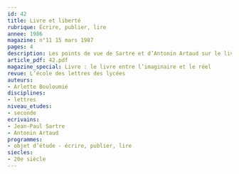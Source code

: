 ```yaml
---
id: 42
title: Livre et liberté
rubrique: Écrire, publier, lire
annee: 1986
magazine: n°11 15 mars 1987
pages: 4
description: Les points de vue de Sartre et d’Antonin Artaud sur le livre…
article_pdf: 42.pdf
magazine_special: Livre : le livre entre l’imaginaire et le réel
revue: L’école des lettres des lycées
auteurs:
- Arlette Bouloumié
disciplines:
- lettres
niveau_etudes:
- seconde
ecrivains:
- Jean-Paul Sartre
- Antonin Artaud
programmes:
- objet d’étude - écrire, publier, lire
siecles:
- 20e siècle
---
```


